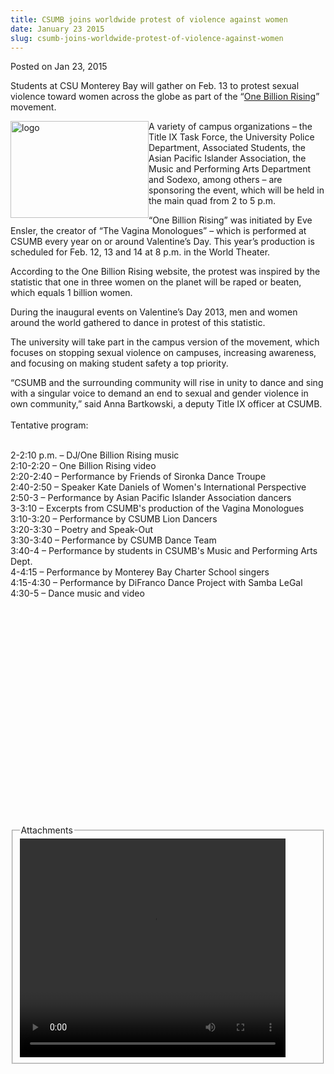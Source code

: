 ```yaml
---
title: CSUMB joins worldwide protest of violence against women
date: January 23 2015
slug: csumb-joins-worldwide-protest-of-violence-against-women
---
```


 



<span class="date">Posted on Jan 23, 2015    </span>
<p>Students at CSU Monterey Bay will gather on Feb. 13 to protest
sexual violence toward women across the globe as part of the
&#x201C;<a href="https://onebillionrising.org" rel="nofollow">One Billion
Rising</a>&#x201D; movement.</p>
<p><img alt="logo" src="https://news.csumb.edu/sites/default/files/65/attachments/news/images/logo_for_web.jpg" style="width:221px; height:155px; float:left">A variety of campus
organizations &#x2013; the Title IX Task Force, the University Police
Department, Associated Students, the Asian Pacific Islander
Association, the Music and Performing Arts Department and Sodexo,
among others &#x2013; are sponsoring the event, which will be held in the
main quad from 2 to 5 p.m.</img></p>
<p>&#x201C;One Billion Rising&#x201D; was initiated by Eve Ensler, the creator of
&#x201C;The Vagina Monologues&#x201D; &#x2013; which is performed at CSUMB every year on
or around Valentine&#x2019;s Day. This year&#x2019;s production is scheduled for
Feb. 12, 13 and 14 at 8 p.m. in the World Theater.</p>
<p>According to the One Billion Rising website, the protest was
inspired by the statistic that one in three women on the planet
will be raped or beaten, which equals 1 billion women.</p>
<p>During the inaugural events on Valentine&#x2019;s Day 2013, men and
women around the world gathered to dance in protest of this
statistic.</p>
<p>The university will take part in the campus version of the
movement, which focuses on stopping sexual violence on campuses,
increasing awareness, and focusing on making student safety a top
priority.</p>
<p>&#x201C;CSUMB and the surrounding community will rise in unity to dance
and sing with a singular voice to demand an end to sexual and
gender violence in own community,&#x201D; said Anna Bartkowski, a deputy
Title IX officer at CSUMB.<br>
<br>
Tentative program:</br></br></p>
<p>2-2:10 p.m. &#x2013; DJ/One Billion Rising music<br>
2:10-2:20 &#x2013; One Billion Rising video<br>
2:20-2:40 &#x2013; Performance by Friends of Sironka Dance Troupe<br>
2:40-2:50 &#x2013; Speaker Kate Daniels of Women&apos;s International
Perspective<br>
2:50-3 &#x2013; Performance by Asian Pacific Islander Association
dancers<br>
3-3:10 &#x2013; Excerpts from CSUMB&apos;s production of the Vagina
Monologues<br>
3:10-3:20 &#x2013; Performance by CSUMB Lion Dancers<br>
3:20-3:30 &#x2013; Poetry and Speak-Out<br>
3:30-3:40 &#x2013; Performance by CSUMB Dance Team<br>
3:40-4 &#x2013; Performance by students in CSUMB&apos;s Music and Performing
Arts Dept.<br>
4-4:15 &#x2013; Performance by Monterey Bay Charter School singers<br>
4:15-4:30 &#x2013; Performance by DiFranco Dance Project with Samba
LeGal&#xA0;<br>
4:30-5 &#x2013; Dance music and video&#xA0;<br>
&#xA0;</br></br></br></br></br></br></br></br></br></br></br></br></br></p>
<p><br>
&#xA0;</br></p>
<p>&#xA0;</p>
<p><br>
&#xA0;</br></p>
<fieldset class="fieldgroup group-attachments">
<legend>Attachments</legend>
<div class="field field-type-emvideo field-field-attach-video">
<div class="field-items">
<div class="field-item odd">
<div class="emvideo emvideo-video emvideo-youtube">
<div class="emfield-emvideo emfield-emvideo-youtube">
<div id="emvideo-youtube-flash-wrapper-1">
<!--<object type="application/x-shockwave-flash" height="350" width="425" data="https://www.youtube.com/v/gl2AO-7Vlzk&amp;rel=0&amp;enablejsapi=1&amp;playerapiid=ytplayer&amp;fs=1" id="emvideo-youtube-flash-1">
          <param name="movie" value="https://www.youtube.com/v/gl2AO-7Vlzk&amp;rel=0&amp;enablejsapi=1&amp;playerapiid=ytplayer&amp;fs=1" />
          <param name="allowScriptAccess" value="sameDomain"/>
          <param name="quality" value="best"/>
          <param name="allowFullScreen" value="true"/>
          <param name="bgcolor" value="#FFFFFF"/>
          <param name="scale" value="noScale"/>
          <param name="salign" value="TL"/>
          <param name="FlashVars" value="playerMode=embedded" />
          <param name="wmode" value="transparent" />
        </object>-->
<video controls="" width="425" height="350">
<source src="https://r3---sn-o097znez.googlevideo.com/videoplayback?expire=1422337641&amp;signature=F51AA38A74B4B331721BEB35DBC7376B8874427D.A6F8A917CCE7DEB4F83086ABA4A563B1A1D4E055&amp;source=youtube&amp;mm=31&amp;sparams=dur,id,initcwndbps,ip,ipbits,itag,mm,ms,mv,pl,ratebypass,source,upn,expire&amp;key=yt5&amp;ipbits=0&amp;initcwndbps=4356250&amp;ip=198.189.249.65&amp;mv=m&amp;upn=qIsBF0OLZrg&amp;dur=179.699&amp;id=o-AIX-NLXV0JJCmWzxc4FTzE1ERgEzJKv2eJQnX901raHR&amp;sver=3&amp;itag=18&amp;pl=23&amp;mt=1422315984&amp;ratebypass=yes&amp;fexp=900718,907263,916104,923368,927622,929821,930676,936121,9406392,941004,943917,947225,948124,952302,952605,952901,955301,957103,957105,957201,959701&amp;ms=au&amp;name=gl2AO-7Vlzk" type="video/mp4"/></video></div>
</div>
</div>
</div>
</div>
</div>
</fieldset>





 
